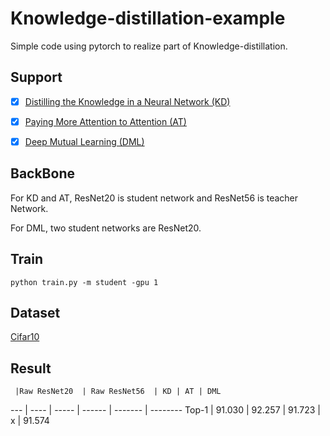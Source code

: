 # Knowledge-distillation-example
Simple code using pytorch to realize part of Knowledge-distillation.

## Support
- [x] [Distilling the Knowledge in a Neural Network (KD)](https://arxiv.org/pdf/1503.02531.pdf)

- [x] [Paying More Attention to Attention (AT)](https://arxiv.org/pdf/1612.03928.pdf)

- [x] [Deep Mutual Learning (DML)](https://arxiv.org/pdf/1706.00384.pdf)

## BackBone
For KD and AT, ResNet20 is student network and ResNet56 is teacher Network.

For DML, two student networks are ResNet20.

## Train
```Script
python train.py -m student -gpu 1
```
## Dataset

[Cifar10](http://www.cs.toronto.edu/~kriz/cifar.html)

## Result

     |Raw ResNet20  | Raw ResNet56  | KD | AT | DML
--- | ---- | ----- | ------ | ------- | -------- 
Top-1   | 91.030    | 92.257  | 91.723    |  x  | 91.574 
